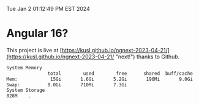 Tue Jan  2 01:12:49 PM EST 2024

# Angular 16?


This project is live at [https://kusl.github.io/ngnext-2023-04-21/](https://kusl.github.io/ngnext-2023-04-21/ "next!") thanks to Github.

```bash
System Memory
               total        used        free      shared  buff/cache   available
Mem:            15Gi       1.6Gi       5.2Gi       190Mi       9.0Gi        13Gi
Swap:          8.0Gi       710Mi       7.3Gi
System Storage
828M	.
```
